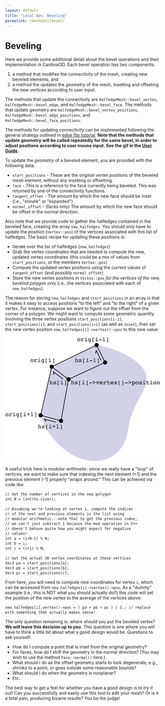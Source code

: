 ```yaml
---
layout: default
title: "Local Ops: Beveling"
permalink: /meshedit/bevel/
---
```


# Beveling 

Here we provide some additional detail about the bevel operations and their implementation in Cardinal3D. Each bevel operation has two components:

1.  a method that modifies the _connectivity_ of the mesh, creating new beveled elements, and
2.  a method the updates the _geometry_ of the mesh, insetting and offseting the new vertices according to user input.

The methods that update the connectivity are `HalfedgeMesh::bevel_vertex`, `halfedgeMesh::bevel_edge`, and `HalfedgeMesh::bevel_face`. The methods that update geometry are `HalfedgeMesh::bevel_vertex_positions`, `HalfedgeMesh::bevel_edge_positions`, and `HalfedgeMesh::bevel_face_positions`. 

The methods for updating connectivity can be implemented following the general strategy outlined in [edge flip tutorial](edge_flip). **Note that the methods that update geometry will be called repeatedly for the same bevel, in order to adjust positions according to user mouse input. See the gif in the [User Guide](../guide/model).**

To update the _geometry_ of a beveled element, you are provided with the following data:

*   `start_positions` - These are the original vertex positions of the beveled mesh element, without any insetting or offsetting.
*   `face` - This is a reference to the face currently being beveled. This was returned by one of the connectivity functions.
*   `tangent_offset` - The amount by which the new face should be inset (i.e., "shrunk" or "expanded")
*   `normal_offset` - (faces only) The amount by which the new face should be offset in the normal direction.

Also note that we provide code to gather the halfedges contained in the beveled face, creating the array `new_halfedges`. You should only have to update the position (`Vertex::pos`) of the vertices associated with this list of halfedges. The basic recipe for updating these positions is:

*   Iterate over the list of halfedges (`new_halfedges`)
*   Grab the vertex coordinates that are needed to compute the new, updated vertex coordinates (this could be a mix of values from `start_positions`, or the members `Vertex::pos`)
*   Compute the updated vertex positions using the current values of `tangent_offset` (and possibly `normal_offset`)
*   Store the new vertex positions in `Vertex::pos` _for the vertices of the new, beveled polygon only_ (i.e., the vertices associated with each of `new_halfedges`).

The reason for storing `new_halfedges` and `start_positions` in an array is that it makes it easy to access positions "to the left" and "to the right" of a given vertex. For instance, suppose we want to figure out the offset from the corner of a polygon. We might want to compute some geometric quantity involving the three vertex positions `start_positions[i-1]`, `start_positions[i]`, and `start_positions[i+1]` (as well as `inset`), then set the new vertex position `new_halfedges[i]->vertex()->pos` to this new value:

![BevelIndexing](bevel_indexing.png)

A useful trick here is _modular arithmetic_: since we really have a "loop" of vertices, we want to make sure that indexing the next element (+1) and the previous element (-1) properly "wraps around." This can be achieved via code like

    // Get the number of vertices in the new polygon
    int N = (int)hs.size();
    
    // Assuming we're looking at vertex i, compute the indices
    // of the next and previous elements in the list using
    // modular arithmetic---note that to get the previous index,
    // we can't just subtract 1 because the mod operation in C++
    // doesn't behave quite how you might expect for negative
    // values!
    int a = (i+N-1) % N;
    int b = i;
    int c = (i+1) % N;
    
    // Get the actual 3D vertex coordinates at these vertices
    Vec3 pa = start_positions[a];
    Vec3 pb = start_positions[b];
    Vec3 pc = start_positions[c];

From here, you will need to compute new coordinates for vertex `i`, which can be accessed from `new_halfedges[i]->vertex()->pos`. As a "dummy" example (i.e., this is NOT what you should actually do!!) this code will set the position of the new vertex to the average of the vertices above:

    new_halfedges[i].vertex()->pos = ( pa + pb + pc ) / 3.; // replace with something that actually makes sense!

The only question remaining is: where _should_ you put the beveled vertex? **We will leave this decision up to you.** This question is one where you will have to think a little bit about what a good design would be. Questions to ask yourself:

*   How do I compute a point that is inset from the original geometry?
*   For faces, how do I shift the geometry in the normal direction? (You may wish to use the method `Face::normal()` here.)
*   What should I do as the offset geometry starts to look degenerate, e.g., shrinks to a point, or goes outside some reasonable bounds?
*   What should I do when the geometry is nonplanar?
*   Etc.

The best way to get a feel for whether you have a good design is _to try it out!_ Can you successfully and easily use this tool to edit your mesh? Or is it a total pain, producing bizarre results? You be the judge!
